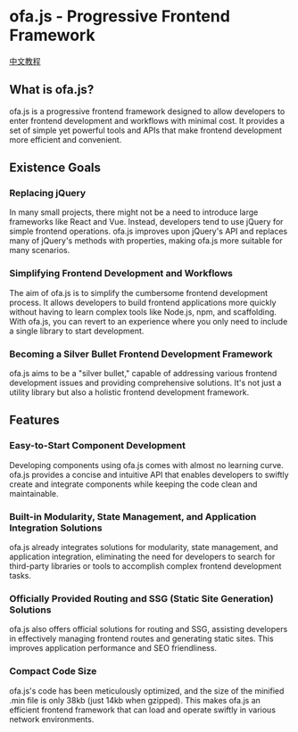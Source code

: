 # ofa.js - Progressive Frontend Framework

[中文教程](https://github.com/kirakiray/ofa-v4-docs/blob/main/packages/docs/cn/docs/introduce.md)

## What is ofa.js?

ofa.js is a progressive frontend framework designed to allow developers to enter frontend development and workflows with minimal cost. It provides a set of simple yet powerful tools and APIs that make frontend development more efficient and convenient.

## Existence Goals

### Replacing jQuery

In many small projects, there might not be a need to introduce large frameworks like React and Vue. Instead, developers tend to use jQuery for simple frontend operations. ofa.js improves upon jQuery's API and replaces many of jQuery's methods with properties, making ofa.js more suitable for many scenarios.

### Simplifying Frontend Development and Workflows

The aim of ofa.js is to simplify the cumbersome frontend development process. It allows developers to build frontend applications more quickly without having to learn complex tools like Node.js, npm, and scaffolding. With ofa.js, you can revert to an experience where you only need to include a single library to start development.

### Becoming a Silver Bullet Frontend Development Framework

ofa.js aims to be a "silver bullet," capable of addressing various frontend development issues and providing comprehensive solutions. It's not just a utility library but also a holistic frontend development framework.

## Features

### Easy-to-Start Component Development

Developing components using ofa.js comes with almost no learning curve. ofa.js provides a concise and intuitive API that enables developers to swiftly create and integrate components while keeping the code clean and maintainable.

### Built-in Modularity, State Management, and Application Integration Solutions

ofa.js already integrates solutions for modularity, state management, and application integration, eliminating the need for developers to search for third-party libraries or tools to accomplish complex frontend development tasks.

### Officially Provided Routing and SSG (Static Site Generation) Solutions

ofa.js also offers official solutions for routing and SSG, assisting developers in effectively managing frontend routes and generating static sites. This improves application performance and SEO friendliness.

### Compact Code Size

ofa.js's code has been meticulously optimized, and the size of the minified .min file is only 38kb (just 14kb when gzipped). This makes ofa.js an efficient frontend framework that can load and operate swiftly in various network environments.